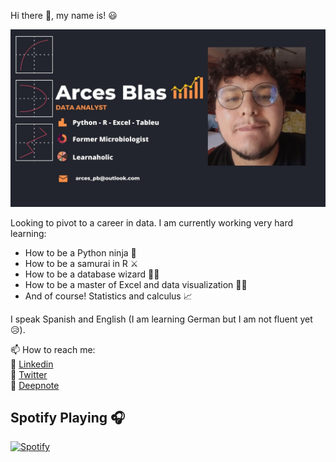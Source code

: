 

<!--
**arcesblas/arcesblas** is a ✨ _special_ ✨ repository because its `README.md` (this file) appears on your GitHub profile.

Here are some ideas to get you started:

- 🔭 I’m currently working on ...
- 💬 Ask me about ...
- 😄 Pronouns: ...
- ⚡ Fun fact: ...
-->
Hi there 👋, my name is! :smiley:

![portada](portada.jpg)

Looking to pivot to a career in data.
I am currently working very hard learning:
- How to be a Python ninja 🥷
- How to be a samurai in R ⚔️
- How to be a database wizard 🧙‍♂️
- How to be a master of Excel and data visualization 👨‍🏫
- And of course! Statistics and calculus 📈


I speak Spanish and English (I am learning German but I am not fluent yet :disappointed_relieved:).

📫 How to reach me:  
🔗 [Linkedin](https://www.linkedin.com/in/arcesblas/)  
🔗 [Twitter](https://twitter.com/arcesblas)  
🔗 [Deepnote](https://deepnote.com/@arcesblas)   

## Spotify Playing 🎧

[![Spotify](https://novatorem.vercel.app/api/spotify?background_color=0d1117&border_color=ffffff)](https://open.spotify.com/user/12162715557)

